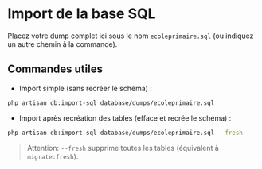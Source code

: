 # Import de la base SQL

Placez votre dump complet ici sous le nom `ecoleprimaire.sql` (ou indiquez un autre chemin à la commande).

## Commandes utiles

- Import simple (sans recréer le schéma) :

```bash
php artisan db:import-sql database/dumps/ecoleprimaire.sql
```

- Import après recréation des tables (efface et recrée le schéma) :

```bash
php artisan db:import-sql database/dumps/ecoleprimaire.sql --fresh
```

> Attention: `--fresh` supprime toutes les tables (équivalent à `migrate:fresh`).
